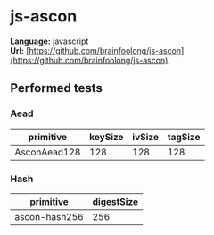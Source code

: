 # js-ascon

**Language:**
javascript\
**Url:**
[https://github.com/brainfoolong/js-ascon](https://github.com/brainfoolong/js-ascon)

## Performed tests

### Aead

| primitive | keySize | ivSize | tagSize |
| --- | --- | --- | --- |
| AsconAead128 | 128 | 128 | 128 |

### Hash

| primitive | digestSize |
| --- | --- |
| ascon-hash256 | 256 |
